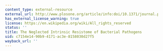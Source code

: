 ```yaml
---
content_type: external-resource
external_url: http://www.plosone.org/article/info:doi/10.1371/journal.pone.0001619
has_external_license_warning: true
license: https://en.wikipedia.org/wiki/All_rights_reserved
status: ''
title: The Neglected Intrinsic Resistome of Bacterial Pathogens
uid: c7154e14-90b9-4171-ac3e-8158030d27f5
wayback_url: ''
---
```

